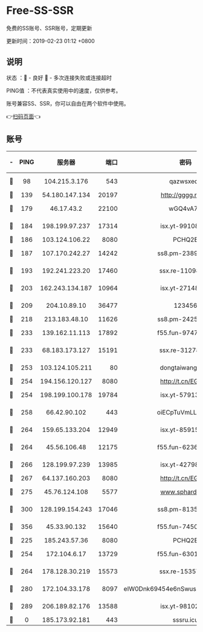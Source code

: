 # Free-SS-SSR

免费的SS账号、SSR账号，定期更新

更新时间：2019-02-23 01:12 +0800

## 说明

状态     ：🙂 - 良好 🙁 - 多次连接失败或连接超时

PING值   ：不代表真实使用中的速度，仅供参考。

账号兼容SS、SSR，你可以自由在两个软件中使用。

👉[扫码页面](https://liesauer.github.io/free-ss-ssr.github.io/)👈

## 账号

|-|PING|服务器|端口|密码|加密方式|区域|
|:----:|:----:|:-----:|-----:|:----:|:----:|:----:|
|🙂|98|104.215.3.176|543|qazwsxedc|aes-256-gcm|JP|
|🙂|139|54.180.147.134|20197|http://gggg.rocks|chacha20|KR|
|🙂|179|46.17.43.2|22100|wGQ4vA7D|aes-256-gcm|RU|
|🙂|184|198.199.97.237|17314|isx.yt-99108938|aes-256-cfb|US|
|🙂|186|103.124.106.22|8080|PCHQ2E|rc4-md5|US|
|🙂|187|107.170.242.27|14242|ss8.pm-23899495|aes-256-cfb|US|
|🙂|193|192.241.223.20|17460|ssx.re-11098249|aes-256-cfb|US|
|🙂|203|162.243.134.187|10964|isx.yt-27148037|aes-256-cfb|US|
|🙂|209|204.10.89.10|36477|123456|aes-256-cfb|US|
|🙂|218|213.183.48.10|11626|ss8.pm-24251801|rc4-md5|RU|
|🙂|233|139.162.11.113|17892|f55.fun-97471497|aes-256-cfb|SG|
|🙂|233|68.183.173.127|15191|ssx.re-31278035|aes-256-cfb|US|
|🙂|253|103.124.105.211|80|dongtaiwang.com|aes-256-cfb|US|
|🙂|254|194.156.120.127|8080|http://t.cn/EGJIyrl|rc4-md5|RU|
|🙂|254|198.199.100.178|19784|isx.yt-57913223|aes-256-cfb|US|
|🙂|258|66.42.90.102|443|oiECpTuVmLLxk4Ts|aes-256-cfb|US|
|🙂|264|159.65.133.204|12949|isx.yt-85915065|aes-256-cfb|SG|
|🙂|264|45.56.106.48|12175|f55.fun-62365029|aes-256-cfb|US|
|🙂|266|128.199.97.239|13985|isx.yt-42798024|aes-256-cfb|SG|
|🙂|267|64.137.160.203|8080|http://t.cn/EGJIyrl|rc4-md5|CA|
|🙂|275|45.76.124.108|5577|www.sphard.com|aes-256-cfb|AU|
|🙂|300|128.199.154.243|17046|ss8.pm-81354782|aes-256-cfb|SG|
|🙂|356|45.33.90.132|15640|f55.fun-74501505|aes-256-cfb|US|
|🙂|225|185.243.57.36|8080|PCHQ2E|rc4-md5|US|
|🙂|254|172.104.6.17|13729|f55.fun-63016216|aes-256-cfb|US|
|🙂|264|178.128.30.219|15573|ssx.re-15357088|aes-256-cfb|SG|
|🙂|280|172.104.33.178|8097|eIW0Dnk69454e6nSwuspv9DmS201tQ0D|aes-256-cfb|SG|
|🙂|289|206.189.82.176|13588|isx.yt-98102913|aes-256-cfb|SG|
|🙁|0|185.173.92.181|443|sssru.icu|rc4-md5|RU|
